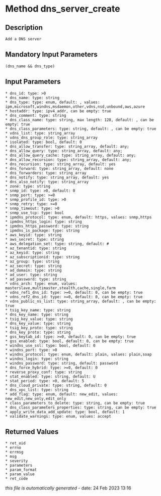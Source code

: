 # Method dns_server_create

## Description
	Add a DNS server

## Mandatory Input Parameters
	(dns_name && dns_type)

## Input Parameters
	* dns_id: type: >0
	* dns_name: type: string
	* dns_type: type: enum, default: , values: ipm,microsoft,windns,msdaemon,other,vdns,nsd,unbound,aws,azure
	* hostaddr: type: ipv4_addr, can be empty: true
	* dns_comment: type: string
	* dns_class_name: type: string, max length: 128, default: , can be empty: true
	* dns_class_parameters: type: string, default: , can be empty: true
	* vdns_list: type: string_array
	* vdns_dns_group_role: type: string_array
	* isolated: type: bool, default: 0
	* dns_allow_transfer: type: string_array, default: any;
	* dns_allow_query: type: string_array, default: any;
	* dns_allow_query_cache: type: string_array, default: any;
	* dns_allow_recursion: type: string_array, default: any;
	* dns_recursion: type: string_array, default: yes
	* dns_forward: type: string_array, default: none
	* dns_forwarders: type: string_array
	* dns_notify: type: string_array, default: yes
	* dns_also_notify: type: string_array
	* zone: type: string
	* snmp_id: type: >0, default: 0
	* snmp_port: type: >=0
	* snmp_profile_id: type: >0
	* snmp_retry: type: >=0
	* snmp_timeout: type: >0
	* snmp_use_tcp: type: bool
	* ipmdns_protocol: type: enum, default: https, values: snmp,https
	* ipmdns_https_login: type: string
	* ipmdns_https_password: type: string
	* ipmdns_is_package: type: string
	* aws_keyid: type: string
	* aws_secret: type: string
	* aws_delegation_set: type: string, default: #
	* az_tenantid: type: string
	* az_keyid: type: string
	* az_subscriptionid: type: string
	* az_group: type: string
	* az_secret: type: string
	* ad_domain: type: string
	* ad_user: type: string
	* ad_password: type: string
	* vdns_arch: type: enum, values: masterslave,multimaster,stealth,cache,single,farm
	* vdns_ref1_dns_id: type: >=0, default: 0, can be empty: true
	* vdns_ref2_dns_id: type: >=0, default: 0, can be empty: true
	* vdns_public_ns_list: type: string_array, default: , can be empty: true
	* tsig_key_name: type: string
	* dns_key_name: type: string
	* tsig_key_value: type: string
	* dns_key_value: type: string
	* tsig_key_proto: type: string
	* dns_key_proto: type: string
	* gss_keytab_id: type: >=0, default: 0, can be empty: true
	* gss_enabled: type: bool, default: 0, can be empty: true
	* windns_use_ssl: type: bool, default: 0
	* windns_port: type: >0
	* windns_protocol: type: enum, default: plain, values: plain,soap
	* windns_login: type: string
	* windns_password: type: string, default: password
	* dns_force_hybrid: type: >=0, default: 0
	* reverse_proxy_conf: type: string
	* stat_enabled: type: string, default: U
	* stat_period: type: >0, default: 5
	* dns_cloud_private: type: string, default: 0
	* dns_vpc_list: type: string
	* add_flag: type: enum, default: new_edit, values: new_edit,new_only,edit_only
	* class_parameters_to_delete: type: string, can be empty: true
	* dns_class_parameters_properties: type: string, can be empty: true
	* apply_write_data_add_update: type: bool, default: 1
	* validate_warnings: type: enum, values: accept

## Returned Values
	* ret_oid
	* errno
	* errmsg
	* msg
	* severity
	* parameters
	* param_format
	* param_value
	* ret_code


*this file is automatically generated* - date: 24 Feb 2023 13:16